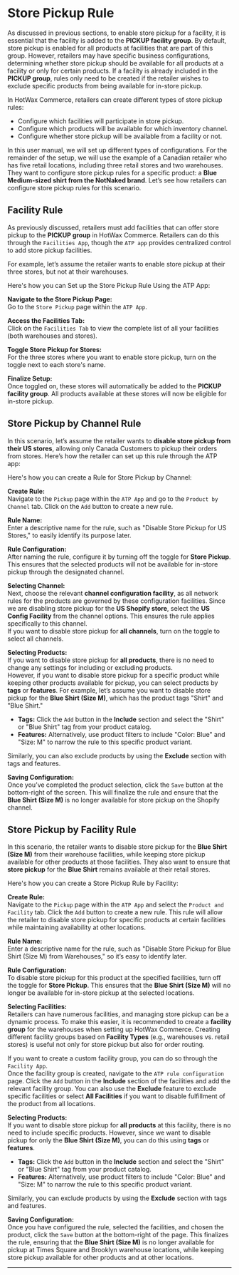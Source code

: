 # Store Pickup Rule

As discussed in previous sections, to enable store pickup for a facility, it is essential that the facility is added to the **PICKUP facility group**. By default, store pickup is enabled for all products at facilities that are part of this group. However, retailers may have specific business configurations, determining whether store pickup should be available for all products at a facility or only for certain products. If a facility is already included in the **PICKUP group**, rules only need to be created if the retailer wishes to exclude specific products from being available for in-store pickup.

In HotWax Commerce, retailers can create different types of store pickup rules:
- Configure which facilities will participate in store pickup.
- Configure which products will be available for which inventory channel.
- Configure whether store pickup will be available from a facility or not.

In this user manual, we will set up different types of configurations. For the remainder of the setup, we will use the example of a Canadian retailer who has five retail locations, including three retail stores and two warehouses. They want to configure store pickup rules for a specific product: a **Blue Medium-sized shirt from the NotNaked brand**. Let’s see how retailers can configure store pickup rules for this scenario.

## Facility Rule

As previously discussed, retailers must add facilities that can offer store pickup to the **PICKUP group** in HotWax Commerce. Retailers can do this through the `Facilities App`, though the `ATP app` provides centralized control to add store pickup facilities.

For example, let’s assume the retailer wants to enable store pickup at their three stores, but not at their warehouses.

Here's how you can Set up the Store Pickup Rule Using the ATP App:

**Navigate to the Store Pickup Page:**  
   Go to the `Store Pickup` page within the `ATP App`.

**Access the Facilities Tab:**  
   Click on the `Facilities Tab` to view the complete list of all your facilities (both warehouses and stores).

**Toggle Store Pickup for Stores:**  
   For the three stores where you want to enable store pickup, turn on the toggle next to each store's name.

**Finalize Setup:**  
   Once toggled on, these stores will automatically be added to the **PICKUP facility group**.  All products available at these stores will now be eligible for in-store pickup.

## Store Pickup by Channel Rule

In this scenario, let’s assume the retailer wants to **disable store pickup from their US stores**, allowing only Canada Customers to pickup their orders from stores. Here’s how the retailer can set up this rule through the ATP app:

Here's how you can create a Rule for Store Pickup by Channel:

**Create Rule:**  
   Navigate to the `Pickup` page within the `ATP App` and go to the `Product by Channel` tab. Click on the `Add` button to create a new rule.

**Rule Name:**  
   Enter a descriptive name for the rule, such as "Disable Store Pickup for US Stores," to easily identify its purpose later.

**Rule Configuration:**  
   After naming the rule, configure it by turning off the toggle for **Store Pickup**. This ensures that the selected products will not be available for in-store pickup through the designated channel.

**Selecting Channel:**  
   Next, choose the relevant **channel configuration facility**, as all network rules for the products are governed by these configuration facilities. Since we are disabling store pickup for the **US Shopify store**, select the **US Config Facility** from the channel options. This ensures the rule applies specifically to this channel.  
   If you want to disable store pickup for **all channels**, turn on the toggle to select all channels.

**Selecting Products:**  
   If you want to disable store pickup for **all products**, there is no need to change any settings for including or excluding products.  
   However, if you want to disable store pickup for a specific product while keeping other products available for pickup, you can select products by **tags** or **features**. For example, let’s assume you want to disable store pickup for the **Blue Shirt (Size M)**, which has the product tags "Shirt" and "Blue Shirt."

   - **Tags:** Click the `Add` button in the **Include** section and select the "Shirt" or "Blue Shirt" tag from your product catalog.
   - **Features:** Alternatively, use product filters to include "Color: Blue" and "Size: M" to narrow the rule to this specific product variant.

   Similarly, you can also exclude products by using the **Exclude** section with tags and features.

**Saving Configuration:**  
   Once you’ve completed the product selection, click the `Save` button at the bottom-right of the screen. This will finalize the rule and ensure that the **Blue Shirt (Size M)** is no longer available for store pickup on the Shopify channel.

## Store Pickup by Facility Rule

In this scenario, the retailer wants to disable store pickup for the **Blue Shirt (Size M)** from their warehouse facilities, while keeping store pickup available for other products at those facilities. They also want to ensure that **store pickup** for the **Blue Shirt** remains available at their retail stores.

Here's how you can create a Store Pickup Rule by Facility:

**Create Rule:**  
   Navigate to the `Pickup` page within the `ATP App` and select the `Product and Facility` tab. Click the `Add` button to create a new rule. This rule will allow the retailer to disable store pickup for specific products at certain facilities while maintaining availability at other locations.

**Rule Name:**  
   Enter a descriptive name for the rule, such as "Disable Store Pickup for Blue Shirt (Size M) from Warehouses," so it’s easy to identify later.

**Rule Configuration:**  
   To disable store pickup for this product at the specified facilities, turn off the toggle for **Store Pickup**. This ensures that the **Blue Shirt (Size M)** will no longer be available for in-store pickup at the selected locations.

**Selecting Facilities:**  
   Retailers can have numerous facilities, and managing store pickup can be a dynamic process. To make this easier, it is recommended to create a **facility group** for the warehouses when setting up HotWax Commerce. Creating different facility groups based on **Facility Types** (e.g., warehouses vs. retail stores) is useful not only for store pickup but also for order routing.

   If you want to create a custom facility group, you can do so through the `Facility App`.  
   Once the facility group is created, navigate to the `ATP rule configuration` page. Click the `Add` button in the **Include** section of the facilities and add the relevant facility group. You can also use the **Exclude** feature to exclude specific facilities or select **All Facilities** if you want to disable fulfillment of the product from all locations.

**Selecting Products:**  
   If you want to disable store pickup for **all products** at this facility, there is no need to include specific products. However, since we want to disable pickup for only the **Blue Shirt (Size M)**, you can do this using **tags** or **features**.

   - **Tags:** Click the `Add` button in the **Include** section and select the "Shirt" or "Blue Shirt" tag from your product catalog.
   - **Features:** Alternatively, use product filters to include "Color: Blue" and "Size: M" to narrow the rule to this specific product variant.

   Similarly, you can exclude products by using the **Exclude** section with tags and features.

**Saving Configuration:**  
   Once you have configured the rule, selected the facilities, and chosen the product, click the `Save` button at the bottom-right of the page. This finalizes the rule, ensuring that the **Blue Shirt (Size M)** is no longer available for pickup at Times Square and Brooklyn warehouse locations, while keeping store pickup available for other products and at other locations.

---
